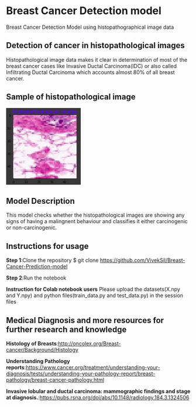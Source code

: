 # Breast Cancer Detection model
Breast Cancer Detection Model using histopathographical image data

## Detection of cancer in histopathological images
Histopathological image data makes it clear in determination of most of the breast cancer cases like Invasive Ductal Carcinoma(IDC) or also called Infiltrating Ductal Carcinoma which accounts almost 80% of all breast cancer.

## Sample of histopathological image
![](/DisplayImageFromDataset.png)

## Model Description
This model checks whether the histopathological images are showing any signs of having a malingnent behaviour and classifies it either carcinogenic or non-carcinogenic.

## Instructions for usage
**Step 1**:Clone the repository
           $ git clone https://github.com/VivekSil/Breast-Cancer-Prediction-model

**Step 2**:Run the notebook 

__Instruction for Colab notebook users__
Please upload the datasets(X.npy and Y.npy) and python files(train_data.py and test_data.py) in the session files

## Medical Diagnosis and more resources for further research and knowledge
**Histology of Breasts**:http://oncolex.org/Breast-cancer/Background/Histology

**Understanding Pathology reports**:https://www.cancer.org/treatment/understanding-your-diagnosis/tests/understanding-your-pathology-report/breast-pathology/breast-cancer-pathology.html

**Invasive lobular and ductal carcinoma: mammographic findings and stage at diagnosis.**:https://pubs.rsna.org/doi/abs/10.1148/radiology.184.3.1324506


